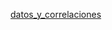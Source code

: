 [datos_y_correlaciones](https://docs.google.com/spreadsheets/d/1FTEGJYChdxAEk5epGoTZEXinqHurIddVhuCjys7rEvY/edit?usp=sharing)